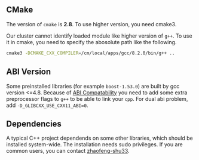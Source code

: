 
## CMake

The version of `cmake` is **2.8**. To use higher version, you need cmake3.

Our cluster cannot identify loaded module like higher version of `g++`. To use
it in cmake, you need to specify the abosolute path like the following.
```bash
cmake3 -DCMAKE_CXX_COMPILER=/cm/local/apps/gcc/8.2.0/bin/g++ ..
```
## ABI Version

Some preinstalled libraries (for example `boost-1.53.0`) are built by gcc version <=4.8. Because of [ABI Compatability](https://gcc.gnu.org/onlinedocs/gcc-5.2.0/libstdc++/manual/manual/using_dual_abi.html) you need to add some extra preprocessor flags to `g++` to be able to link your `cpp`. For dual abi problem, add `-D_GLIBCXX_USE_CXX11_ABI=0`.

## Dependencies

A typical C++ project dependends on some other libraries, which should be
installed system-wide. The installation needs sudo privileges. If you are
common users, you can contact [zhaofeng-shu33](https://github.com/zhaofeng-shu33).